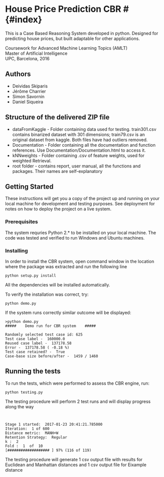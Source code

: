 # House Price Prediction CBR # {#index}

This is a Case Based Reasoning System developed in python. Designed for predicting house prices, but built adaptable
 for other applications.

Coursework for Advanced Machine Learning Topics (AMLT)  
Master of Artificial Intelligence  
UPC, Barcelona, 2016  

## Authors ##
* Deividas Skiparis
* Jérôme Charrier
* Simon Savornin
* Daniel Siqueira

## Structure of the delivered ZIP file ##
* dataFromKaggle - Folder containing data used for testing. train301.csv contains binarized dataset with 301 dimensions; train79.csv is an original dataset from kaggle. Both files have had outliers removed.
* Documentation - Folder containing all the documentation and function references. Use Documentation/Documentation.html to access it.
* kNNweights - Folder containing .csv of feature weights, used for weighted Retrieval.
* root folder - contains report, user manual, all the functions and packages. Their names are self-explanatory

## Getting Started

These instructions will get you a copy of the project up and running on your local machine for development and testing purposes. See deployment for notes on how to deploy the project on a live system.

### Prerequisites

The system requries Python 2.* to be installed on your local machine. The code was tested and verified
to run Windows and Ubuntu machines.

### Installing

In order to install the CBR system, open command window in the location
 where the package was extracted and run the following line

```
python setup.py install
```

All the dependencies will be installed automatically.

To verify the installation was correct, try:

```
python demo.py
```

If the system runs correctly similar outcome will be displayed:

```
>python demo.py
#####    Demo run for CBR system    #####

Randomly selected test case id: 625
Test case label -  160000.0
Reused case label -  137178.58
Error -  137178.58 ( -0.18 %)
Test case retained? -  True
Case-base size before/after -  1459 / 1460
```


## Running the tests

To run the tests, which were performed to assess the CBR engine,
run:
```
python testing.py
```

The testing procedure will perform 2 test runs and will display progress along the way

```


Stage 1 started:  2017-01-23 20:41:21.785000
Iteration:  1 of 600
Distance metric:  MANH+W
Retention Strategy:  Regular
k :  2
Fold :  1  of  10
[################### ] 97% (116 of 119)
```

The testing procedure will generate 1 csv output file with results for Euclidean and Manhattan distances
and 1 csv output file for Eixample distance